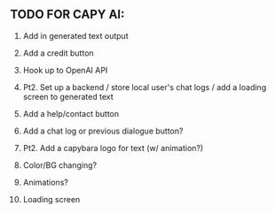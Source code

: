 ## TODO FOR CAPY AI:

1. Add in generated text output

2. Add a credit button

3. Hook up to OpenAI API

3. Pt2. Set up a backend / store local user's chat logs / add a loading screen to generated text

4. Add a help/contact button

5. Add a chat log or previous dialogue button?

5. Pt2. Add a capybara logo for text (w/ animation?)

6. Color/BG changing?

7. Animations?

8. Loading screen
